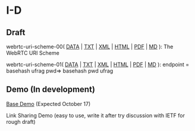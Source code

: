 # I-D

## Draft

webrtc-uri-scheme-00( [DATA](https://datatracker.ietf.org/doc/draft-jiang7369-webrtc-uri-scheme/00/) | [TXT](https://jiang7369.github.io/I-D/draft-jiang7369-webrtc-uri-scheme-00.txt) | [XML](https://jiang7369.github.io/I-D/draft-jiang7369-webrtc-uri-scheme-00.xml) | [HTML](https://jiang7369.github.io/I-D/draft-jiang7369-webrtc-uri-scheme-00.html) | [PDF](https://jiang7369.github.io/I-D/draft-jiang7369-webrtc-uri-scheme-00.pdf) | [MD](https://github.com/jiang7369/I-D/tree/1700e89ed09fa7acbea485a5fa84e00e8bba01ab/draft.md) ): The WebRTC URI Scheme

webrtc-uri-scheme-01( [DATA](https://datatracker.ietf.org/doc/draft-jiang7369-webrtc-uri-scheme/01/) | [TXT](https://jiang7369.github.io/I-D/draft-jiang7369-webrtc-uri-scheme-01.txt) | [XML](https://jiang7369.github.io/I-D/draft-jiang7369-webrtc-uri-scheme-01.xml) | [HTML](https://jiang7369.github.io/I-D/draft-jiang7369-webrtc-uri-scheme-01.html) | [PDF](https://jiang7369.github.io/I-D/draft-jiang7369-webrtc-uri-scheme-01.pdf) | [MD](https://github.com/jiang7369/I-D/tree/89f68c14a897cd7180dcb2185733b7c03726b4e5/draft.md) ): endpoint = basehash ufrag pwd=> basehash pwd ufrag

## Demo (In development)

[Base Demo](https://jiang7369.github.io/I-D/base-demo/index.html) (Expected October 17)

Link Sharing Demo (easy to use, write it after try discussion with IETF for rough draft)
